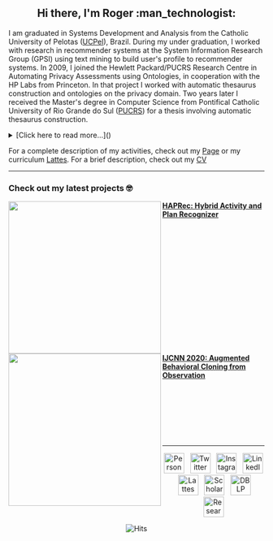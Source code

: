 <h2 align='center'> Hi there, I'm Roger :man_technologist:</h2>

I am graduated in Systems Development and Analysis from the Catholic University of Pelotas ([UCPel](http://www.ucpel.tche.br/portal/)), Brazil. During my under graduation, I worked with research in recommender systems at the System Information Research Group (GPSI) using text mining to build user's profile to recommender systems. In 2009, I joined the Hewlett Packard/PUCRS Research Centre in Automating Privacy Assessments using Ontologies, in cooperation with the HP Labs from Princeton. In that project I worked with automatic thesaurus construction and ontologies on the privacy domain. Two years later I received the Master's degree in Computer Science from Pontifical Catholic University of Rio Grande do Sul ([PUCRS](http://www.pucrs.br/)) for a thesis involving automatic thesaurus construction. 

<details><summary>[Click here to read more...]()</summary>
In 2011 at PUCRS, I started the PhD focusing the research on the discovery of the word meaning, using the thesaurus structure to get it. During the second year of the PhD I did an internship at Fondazione Bruno Kessler ([FBK-irst](hlt.fbk.eu)) in Trento (Italy), where I worked with Cross-Lingual Distributional Similarity Models. A year later, I was a research visitor and PhD student at Institut de Recherche en Informatique de Toulouse ([IRIT](www.irit.fr)) in Toulouse (France). In a cotutelle agreement between PUCRS and Université Toulouse III - Paul Sabatier ([UPS3](http://www.univ-tlse3.fr/), I finished the PhD in 2015 with a thesis about the automatic construction of hierarchical relations from plain texts. 

In 2016, as a postdoctoral researcher, I joined a Hewlett Packard/PUCRS project about the identification of action and goals in video sequences. In that project I started working with deep learning algorithms and computer vision. A year later, I receive a postdoctoral scholarship from [CAPES](http://www.capes.gov.br/) to work in the [Pró-Alertas](https://disaster-robotics-proalertas.github.io/) project which aims at builging an integrated system to control a team of heterogeneous robots (aerial, boats, land) and alert systems. In 2018, I received postdoctoral scholarship from [CAPES/FAPERGS](https://fapergs.rs.gov.br/publicado-o-resultado-final-do-edital-04-2018-docfix) DocFix to work with goal and plan recognition using real world data. The project uses videos of human beings performing actions in a kitchen to discover the recipe their are doing. It uses deep learning algorithms to recognize objects and the relationships between them, and then, infer the plan the subject is pursuing based on the objects and relationships recognized. 
</details>

For a complete description of my activities, check out my [Page](https://rogergranada.github.io/) or my curriculum [Lattes](http://lattes.cnpq.br/8302681523696256). For a brief description, check out my [CV](data/cv_granada.pdf)

---
### Check out my latest projects 🤓

[<img src="https://raw.githubusercontent.com/rogergranada/rogergranada.github.io/master/images/pipeline_haprec.svg" align="left" width="300" />](https://youtu.be/eb_6I6dzrEE)
        **[HAPRec: Hybrid Activity and Plan Recognizer](https://youtu.be/eb_6I6dzrEE)**<br/>
<img align="center" width="100%" height="0" />
[<img src="https://raw.githubusercontent.com/rogergranada/rogergranada.github.io/master/images/pipeline_ijcnn.svg" align="left" width="300" />](https://youtu.be/jlTUoxX_fiw)
        **[IJCNN 2020: Augmented Behavioral Cloning from Observation](https://youtu.be/jlTUoxX_fiw)**<br/>

<br><br><br><br><br><br>

---

<p align='center'>
<a href="https://rogergranada.github.io/"><img src="https://raw.githubusercontent.com/rogergranada/rogergranada/master/homepage.svg" width="40px" alt="Personal Blog"/></a>&nbsp;&nbsp;
<a href="https://twitter.com/rogergranada"><img src="https://raw.githubusercontent.com/rogergranada/rogergranada/master/twitter.svg" width="40px" alt="Twitter"/></a>&nbsp;&nbsp;
<a href="https://instagram.com/rogergranada"><img src="https://raw.githubusercontent.com/rogergranada/rogergranada/master/instagram.svg" width="40px" alt="Instagram"/></a>&nbsp;&nbsp;
<a href="https://linkedin.com/in/rogergranada"><img src="https://raw.githubusercontent.com/rogergranada/rogergranada/master/in.svg" width="40px" alt="LinkedIn"/></a>&nbsp;&nbsp;
<a href="http://lattes.cnpq.br/8302681523696256"><img src="https://raw.githubusercontent.com/rogergranada/rogergranada/master/lattes.svg" width="40px" alt="Lattes"/></a>&nbsp;&nbsp;
<a href="https://scholar.google.com/citations?user=CMM8xHUAAAAJ&hl=en"><img src="https://raw.githubusercontent.com/rogergranada/rogergranada/master/scholar.svg" width="40px" alt="Scholar"/></a>&nbsp;&nbsp;
<a href="https://dblp.uni-trier.de/pers/hd/g/Granada:Roger"><img src="https://raw.githubusercontent.com/rogergranada/rogergranada/master/dblp.svg" height="40px" alt="DBLP"/></a>&nbsp;&nbsp;
<a href="https://www.researchgate.net/profile/Roger_Granada"><img src="https://raw.githubusercontent.com/rogergranada/rogergranada/master/researchgate.svg" width="40px" alt="ResearchGate"/></a>
</p>

<p align='center'>
<img src="https://hits.seeyoufarm.com/api/count/incr/badge.svg?url=https://github.com/rogergranada/rogergranada/" alt="Hits" />
</p>

